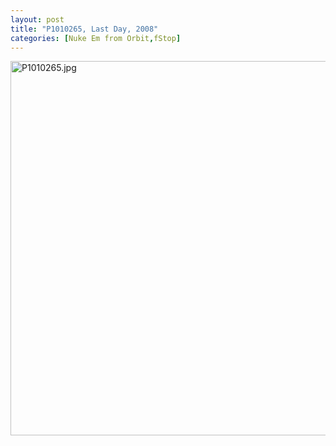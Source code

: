 ```yaml
---
layout: post
title: "P1010265, Last Day, 2008"
categories: [Nuke Em from Orbit,fStop]
---
```

<img alt="P1010265.jpg" src="http://www.botzilla.com/blog/pix2009/P1010265.jpg" width="807" height="599" border="0" />



